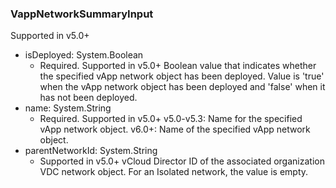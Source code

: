 ### VappNetworkSummaryInput
Supported in v5.0+

- isDeployed: System.Boolean
  - Required. Supported in v5.0+
      Boolean value that indicates whether the specified vApp network object has been deployed. Value is 'true' when the vApp network object has been deployed and 'false' when it has not been deployed.
- name: System.String
  - Required. Supported in v5.0+
      v5.0-v5.3: Name for the specified vApp network object.
      v6.0+: Name of the specified vApp network object.
- parentNetworkId: System.String
  - Supported in v5.0+
      vCloud Director ID of the associated organization VDC network object. For an Isolated network, the value is empty.
